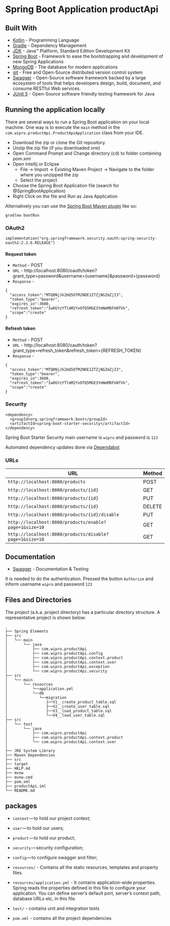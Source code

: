 # Spring Boot Application productApi

## Built With

*   [Kotlin](https://kotlinlang.org/) - Programming Language
* 	[Gradle](https://gradle.org/) - Dependency Management
* 	[JDK](http://www.oracle.com/technetwork/java/javase/downloads/jdk8-downloads-2133151.html) - Java™ Platform, Standard Edition Development Kit 
* 	[Spring Boot](https://spring.io/projects/spring-boot) - Framework to ease the bootstrapping and development of new Spring Applications
* 	[MongoDB](https://www.mongodb.com/) - The database for modern applications
* 	[git](https://git-scm.com/) - Free and Open-Source distributed version control system 
* 	[Swagger](https://swagger.io/) - Open-Source software framework backed by a large ecosystem of tools that helps developers design, build, document, and consume RESTful Web services.
* 	[JUnit 5](https://junit.org/junit5/) - Open-Source software friendly testing framework for Java
## Running the application locally

There are several ways to run a Spring Boot application on your local machine. One way is to execute the `main` method in the `com.wipro.productApi.ProductApiApplication` class from your IDE.

- Download the zip or clone the Git repository.
- Unzip the zip file (if you downloaded one)
- Open Command Prompt and Change directory (cd) to folder containing pom.xml
- Open Intellij or Eclipse 
   - File -> Import -> Existing Maven Project -> Navigate to the folder where you unzipped the zip
   - Select the project
- Choose the Spring Boot Application file (search for @SpringBootApplication)
- Right Click on the file and Run as Java Application

Alternatively you can use the [Spring Boot Maven plugin](https://docs.spring.io/spring-boot/docs/current/reference/html/build-tool-plugins-maven-plugin.html) like so:

```shell
gradlew bootRun
```

### OAuth2

```
implementation("org.springframework.security.oauth:spring-security-oauth2:2.2.6.RELEASE")
```

#### Request token
- `Method` - POST
- `URL` - http://localhost:8080/oauth/token?grant_type=password&username={username}&password={password}
- `Response` - 
```
{
  "access_token":"MTQ0NjJkZmQ5OTM2NDE1ZTZjNGZmZjI3",
  "token_type":"bearer",
  "expires_in":3600,
  "refresh_token":"IwOGYzYTlmM2YxOTQ5MGE3YmNmMDFkNTVk",
  "scope":"create"
}
```

#### Refresh token
- `Method` - POST
- `URL` - http://localhost:8080/oauth/token?grant_type=refresh_token&refresh_token={REFRESH_TOKEN}
- `Response` - 
```
{
  "access_token":"MTQ0NjJkZmQ5OTM2NDE1ZTZjNGZmZjI3",
  "token_type":"bearer",
  "expires_in":3600,
  "refresh_token":"IwOGYzYTlmM2YxOTQ5MGE3YmNmMDFkNTVk",
  "scope":"create"
}
```

### Security

```
<dependency>
  <groupId>org.springframework.boot</groupId>
  <artifactId>spring-boot-starter-security</artifactId>
</dependency>
```

Spring Boot Starter Security main username is `wipro` and password is `123`


Automated dependency updates done via [Dependabot](https://dependabot.com/)

### URLs

|  URL |  Method |
|----------|--------------|
|`http://localhost:8080/products`                                | POST |
|`http://localhost:8080/products/{id}`                           | GET | 
|`http://localhost:8080/products/{id}`                           | PUT | 
|`http://localhost:8080/products/{id}`                           | DELETE |
|`http://localhost:8080/products/{id}/disable`                   | PUT | 
|`http://localhost:8080/products/enable?page=1&size=10`          | GET | 
|`http://localhost:8080/products/disable?page=1&size=10`         | GET | 

## Documentation

* [Swagger](http://localhost:8080/swagger-ui.html) - Documentation & Testing

It is needed to do the authentication.
Pressed the button `Authorize` and inform username `wipro` and password `123`

## Files and Directories

The project (a.k.a. project directory) has a particular directory structure. A representative project is shown below:

```
.
├── Spring Elements
├── src
│   └── main
│       └── java
│           ├── com.wipro.productApi
│           ├── com.wipro.productApi.config
│           ├── com.wipro.productApi.context.product
│           ├── com.wipro.productApi.context.user
│           ├── com.wipro.productApi.exception
│           └── com.wipro.productApi.security
├── src
│   └── main
│       └── resources
│           └──application.yml
│           └──db
│              └──migration
│                 ├──V1__create_product_table.sql
│                 ├──V2__create_user_table.sql
│                 ├──V3__load_product_table.sql
│                 └──V4__load_user_table.sql
├── src
│   └── test
│       └── java
│           ├── com.wipro.productApi
│           ├── com.wipro.productApi.context.product
│           └── com.wipro.productApi.context.user
│
├── JRE System Library
├── Maven Dependencies
├── src
├── target
├── HELP.md
├── mvnw
├── mvnw.cmd
├── pom.xml
├── productApi.iml
└── README.md
```

## packages

- `context` — to hold our project context;
- `user` — to hold our users;
- `product` — to hold our product;
- `security` — security configuration;
- `config` — to configure swagger and filter;

- `resources/` - Contains all the static resources, templates and property files.
- `resources/application.yml` - It contains application-wide properties. Spring reads the properties defined in this file to configure your application. You can define server’s default port, server’s context path, database URLs etc, in this file.

- `test/` - contains unit and integration tests

- `pom.xml` - contains all the project dependencies
